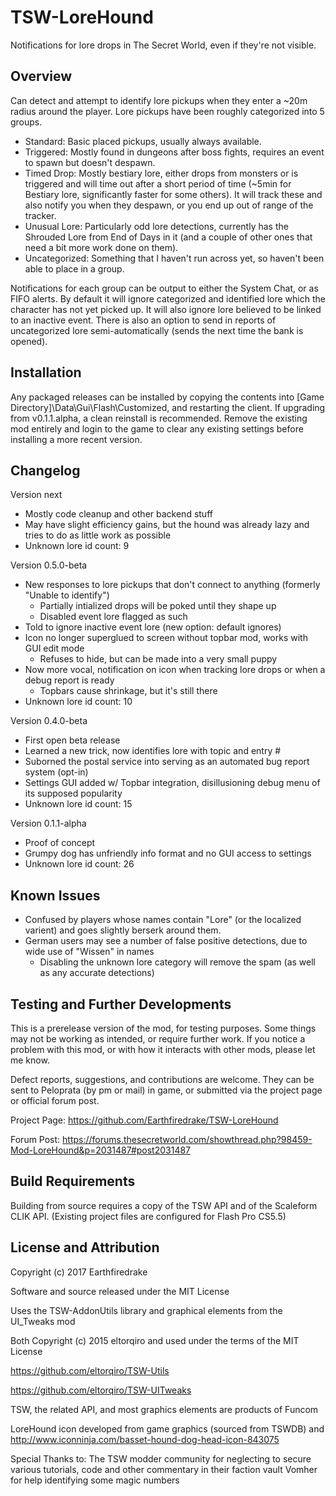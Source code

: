 # TSW-LoreHound
Notifications for lore drops in The Secret World, even if they're not visible.

## Overview
Can detect and attempt to identify lore pickups when they enter a ~20m radius around the player. Lore pickups have been roughly categorized into 5 groups.
+ Standard: Basic placed pickups, usually always available.
+ Triggered: Mostly found in dungeons after boss fights, requires an event to spawn but doesn't despawn.
+ Timed Drop: Mostly bestiary lore, either drops from monsters or is triggered and will time out after a short period of time (~5min for Bestiary lore, significantly faster for some others). It will track these and also notify you when they despawn, or you end up out of range of the tracker.
+ Unusual Lore: Particularly odd lore detections, currently has the Shrouded Lore from End of Days in it (and a couple of other ones that need a bit more work done on them).
+ Uncategorized: Something that I haven't run across yet, so haven't been able to place in a group.

Notifications for each group can be output to either the System Chat, or as FIFO alerts. By default it will ignore categorized and identified lore which the character has not yet picked up. It will also ignore lore believed to be linked to an inactive event. There is also an option to send in reports of uncategorized lore semi-automatically (sends the next time the bank is opened).

## Installation
Any packaged releases can be installed by copying the contents into [Game Directory]\Data\Gui\Flash\Customized, and restarting the client.
If upgrading from v0.1.1.alpha, a clean reinstall is recommended. Remove the existing mod entirely and login to the game to clear any existing settings before installing a more recent version.

## Changelog
Version next
+ Mostly code cleanup and other backend stuff
+ May have slight efficiency gains, but the hound was already lazy and tries to do as little work as possible
+ Unknown lore id count: 9

Version 0.5.0-beta
+ New responses to lore pickups that don't connect to anything (formerly "Unable to identify")
  + Partially intialized drops will be poked until they shape up
  + Disabled event lore flagged as such
+ Told to ignore inactive event lore (new option: default ignores)
+ Icon no longer superglued to screen without topbar mod, works with GUI edit mode
  + Refuses to hide, but can be made into a very small puppy
+ Now more vocal, notification on icon when tracking lore drops or when a debug report is ready
  + Topbars cause shrinkage, but it's still there
+ Unknown lore id count: 10

Version 0.4.0-beta
+ First open beta release
+ Learned a new trick, now identifies lore with topic and entry #
+ Suborned the postal service into serving as an automated bug report system (opt-in)
+ Settings GUI added w/ Topbar integration, disillusioning debug menu of its supposed popularity
+ Unknown lore id count: 15

Version 0.1.1-alpha
+ Proof of concept
+ Grumpy dog has unfriendly info format and no GUI access to settings
+ Unknown lore id count:  26

## Known Issues
+ Confused by players whose names contain "Lore" (or the localized varient) and goes slightly berserk around them.
+ German users may see a number of false positive detections, due to wide use of "Wissen" in names
  + Disabling the unknown lore category will remove the spam (as well as any accurate detections)

## Testing and Further Developments
This is a prerelease version of the mod, for testing purposes. Some things may not be working as intended, or require further work. If you notice a problem with this mod, or with how it interacts with other mods, please let me know.

Defect reports, suggestions, and contributions are welcome. They can be sent to Peloprata (by pm or mail) in game, or submitted via the project page or official forum post.

Project Page: https://github.com/Earthfiredrake/TSW-LoreHound

Forum Post: https://forums.thesecretworld.com/showthread.php?98459-Mod-LoreHound&p=2031487#post2031487

## Build Requirements
Building from source requires a copy of the TSW API and of the Scaleform CLIK API. (Existing project files are configured for Flash Pro CS5.5)

## License and Attribution
Copyright (c) 2017 Earthfiredrake

Software and source released under the MIT License

Uses the TSW-AddonUtils library and graphical elements from the UI_Tweaks mod

Both Copyright (c) 2015 eltorqiro and used under the terms of the MIT License

https://github.com/eltorqiro/TSW-Utils

https://github.com/eltorqiro/TSW-UITweaks

TSW, the related API, and most graphics elements are products of Funcom

LoreHound icon developed from game graphics (sourced from TSWDB) and  http://www.iconninja.com/basset-hound-dog-head-icon-843075

Special Thanks to:
The TSW modder community for neglecting to secure various tutorials, code and other commentary in their faction vault
Vomher for help identifying some magic numbers
